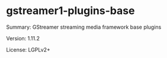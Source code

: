 #           gstreamer1-plugins-base
 
Summary:        GStreamer streaming media framework base plugins
 
Version:        1.11.2
 
License:        LGPLv2+
 
